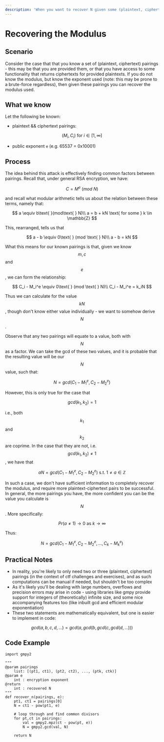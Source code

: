```yaml
---
description: 'When you want to recover N given some (plaintext, ciphertext) pairings'
---
```


# Recovering the Modulus

## Scenario

Consider the case that that you know a set of \(plaintext, ciphertext\) pairings - this may be that you are provided them, or that you have access to some functionality that returns ciphertexts for provided plaintexts. If you do not know the modulus, but know the exponent used \(note: this may be prone to a brute-force regardless\), then given these pairings you can recover the modulus used.

## What we know

Let the following be known:

* plaintext && ciphertext pairings:

$$
(M_i,C_i) \text{ for } i \in [1,\infty]
$$

* public exponent `e` \(e.g. 65537 = 0x10001\)

## Process

The idea behind this attack is effectively finding common factors between pairings. Recall that, under general RSA encryption, we have:

$$
C = M^{e} \text{ } (mod\text{ }N)
$$

and recall what modular arithmetic tells us about the relation between these terms, namely that:

$$
a \equiv b\text{ }(mod\text{ } N)\\
a = b + kN \text{ for some } k \in \mathbb{Z}
$$

This, rearranged, tells us that

$$
a - b \equiv 0\text{ } (mod \text{ } N)\\
a - b = kN
$$

What this means for our known pairings is that, given we know $$m, c$$ and $$e$$, we can form the relationship:

$$
C_i - M_i^e \equiv 0\text{ } (mod \text{ } N)\\
C_i - M_i^e = k_iN
$$

Thus we can calculate for the value $$kN$$, though don't know either value individually - we want to somehow derive $$N$$.

Observe that any two pairings will equate to a value, both with $$N$$ as a factor. We can take the gcd of these two values, and it is probable that the resulting value will be our $$N$$ value, such that:

$$
N = gcd(C_1 - M_1^e, C_2 - M_2^e)
$$

However, this is only true for the case that

$$
gcd(k_1, k_2) = 1
$$

i.e., both $$k_1$$and $$k_2$$are coprime. In the case that they are not, i.e. $$gcd(k_1, k_2) \ne 1$$, we have that

$$
aN = gcd(C_1 - M_1^e, C_2 - M_2^e) \text{ s.t. } 1 \ne a \in \mathbb{Z}
$$

In such a case, we don't have sufficient information to completely recover the modulus, and require more plaintext-ciphertext pairs to be successful. In general, the more pairings you have, the more confident you can be the value you calculate is $$N$$. More specifically:

$$
Pr(a \ne1) \rightarrow 0 \text{ as } k\rightarrow \infty
$$

Thus:

$$
N = gcd(C_1 - M_1^e, C_2 - M_2^e, ..., C_k - M_k^e)
$$

## Practical Notes

* In reality, you're likely to only need two or three \(plaintext, ciphertext\) pairings \(in the context of ctf challenges and exercises\), and as such computations can be manual if needed, but shouldn't be too complex
* As it's likely you'll be dealing with large numbers, overflows and precision errors may arise in code - using libraries like gmpy provide support for integers of \(theoretically\) infinite size, and some nice accompanying features too \(like inbuilt gcd and efficient modular exponentiation\)
* These two statements are mathematically equivalent, but one is easier to implement in code:

$$
gcd(a, b, c, d, ...) = gcd(a, gcd(b, gcd(c, gcd(d, ...)))
$$

## Code Example

```text
import gmpy2

"""
@param pairings
    list: [(pt1, ct1), (pt2, ct2), ..., (ptk, ctk)]
@param e
    int : encryption exponent
@return
    int : recovered N
"""
def recover_n(pairings, e):
    pt1, ct1 = pairings[0]
    N = ct1 - pow(pt1, e)
    
    # loop through and find common divisors
    for pt,ct in pairings:
        val = gmpy2.mpz(ct - pow(pt, e))
        N = gmpy2.gcd(val, N)
    
    return N
    
```

